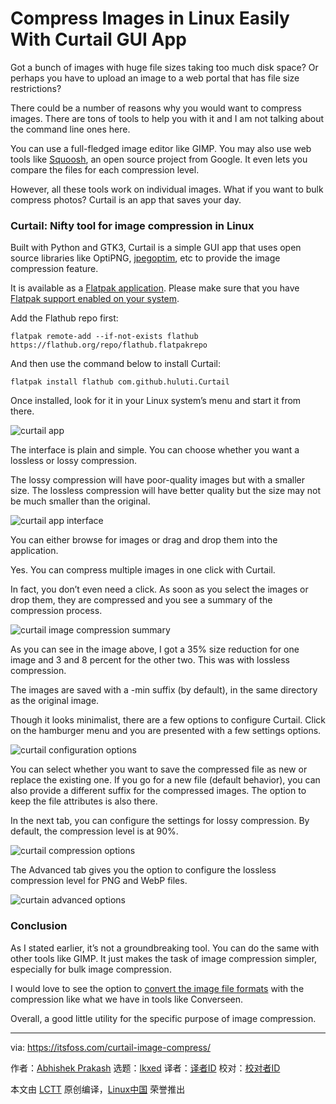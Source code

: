 [#]: subject: "Compress Images in Linux Easily With Curtail GUI App"
[#]: via: "https://itsfoss.com/curtail-image-compress/"
[#]: author: "Abhishek Prakash https://itsfoss.com/author/abhishek/"
[#]: collector: "lkxed"
[#]: translator: " "
[#]: reviewer: " "
[#]: publisher: " "
[#]: url: " "

Compress Images in Linux Easily With Curtail GUI App
======

Got a bunch of images with huge file sizes taking too much disk space? Or perhaps you have to upload an image to a web portal that has file size restrictions?

There could be a number of reasons why you would want to compress images. There are tons of tools to help you with it and I am not talking about the command line ones here.

You can use a full-fledged image editor like GIMP. You may also use web tools like [Squoosh][1], an open source project from Google. It even lets you compare the files for each compression level.

However, all these tools work on individual images. What if you want to bulk compress photos? Curtail is an app that saves your day.

### Curtail: Nifty tool for image compression in Linux

Built with Python and GTK3, Curtail is a simple GUI app that uses open source libraries like OptiPNG, [jpegoptim][2], etc to provide the image compression feature.

It is available as a [Flatpak application][3]. Please make sure that you have [Flatpak support enabled on your system][4].

Add the Flathub repo first:

```
flatpak remote-add --if-not-exists flathub https://flathub.org/repo/flathub.flatpakrepo
```

And then use the command below to install Curtail:

```
flatpak install flathub com.github.huluti.Curtail
```

Once installed, look for it in your Linux system’s menu and start it from there.

![curtail app][5]

The interface is plain and simple. You can choose whether you want a lossless or lossy compression.

The lossy compression will have poor-quality images but with a smaller size. The lossless compression will have better quality but the size may not be much smaller than the original.

![curtail app interface][6]

You can either browse for images or drag and drop them into the application.

Yes. You can compress multiple images in one click with Curtail.

In fact, you don’t even need a click. As soon as you select the images or drop them, they are compressed and you see a summary of the compression process.

![curtail image compression summary][7]

As you can see in the image above, I got a 35% size reduction for one image and 3 and 8 percent for the other two. This was with lossless compression.

The images are saved with a -min suffix (by default), in the same directory as the original image.

Though it looks minimalist, there are a few options to configure Curtail. Click on the hamburger menu and you are presented with a few settings options.

![curtail configuration options][8]

You can select whether you want to save the compressed file as new or replace the existing one. If you go for a new file (default behavior), you can also provide a different suffix for the compressed images. The option to keep the file attributes is also there.

In the next tab, you can configure the settings for lossy compression. By default, the compression level is at 90%.

![curtail compression options][9]

The Advanced tab gives you the option to configure the lossless compression level for PNG and WebP files.

![curtain advanced options][10]

### Conclusion

As I stated earlier, it’s not a groundbreaking tool. You can do the same with other tools like GIMP. It just makes the task of image compression simpler, especially for bulk image compression.

I would love to see the option to [convert the image file formats][11] with the compression like what we have in tools like Converseen.

Overall, a good little utility for the specific purpose of image compression.

--------------------------------------------------------------------------------

via: https://itsfoss.com/curtail-image-compress/

作者：[Abhishek Prakash][a]
选题：[lkxed][b]
译者：[译者ID](https://github.com/译者ID)
校对：[校对者ID](https://github.com/校对者ID)

本文由 [LCTT](https://github.com/LCTT/TranslateProject) 原创编译，[Linux中国](https://linux.cn/) 荣誉推出

[a]: https://itsfoss.com/author/abhishek/
[b]: https://github.com/lkxed
[1]: https://squoosh.app/
[2]: https://github.com/tjko/jpegoptim
[3]: https://itsfoss.com/what-is-flatpak/
[4]: https://itsfoss.com/flatpak-guide/
[5]: https://itsfoss.com/wp-content/uploads/2022/06/curtail-app.png
[6]: https://itsfoss.com/wp-content/uploads/2022/06/curtail-app-interface.png
[7]: https://itsfoss.com/wp-content/uploads/2022/06/curtail-image-compression-summary.png
[8]: https://itsfoss.com/wp-content/uploads/2022/06/curtail-configuration-options.png
[9]: https://itsfoss.com/wp-content/uploads/2022/06/curtail-compression-options.png
[10]: https://itsfoss.com/wp-content/uploads/2022/06/curtain-advanced-options.png
[11]: https://itsfoss.com/converseen/

